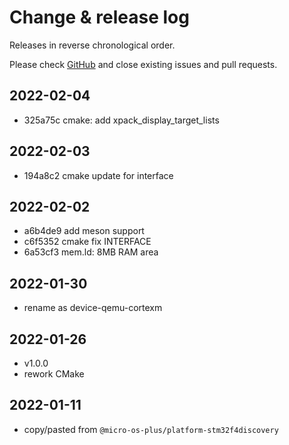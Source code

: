 # Change & release log

Releases in reverse chronological order.

Please check
[GitHub](https://github.com/micro-os-plus/device-qemu-cortexm-xpack/issues/)
and close existing issues and pull requests.

## 2022-02-04

- 325a75c cmake: add xpack_display_target_lists

## 2022-02-03

- 194a8c2 cmake update for interface

## 2022-02-02

- a6b4de9 add meson support
- c6f5352 cmake fix INTERFACE
- 6a53cf3 mem.ld: 8MB RAM area

## 2022-01-30

- rename as device-qemu-cortexm

## 2022-01-26

- v1.0.0
- rework CMake

## 2022-01-11

- copy/pasted from `@micro-os-plus/platform-stm32f4discovery`
